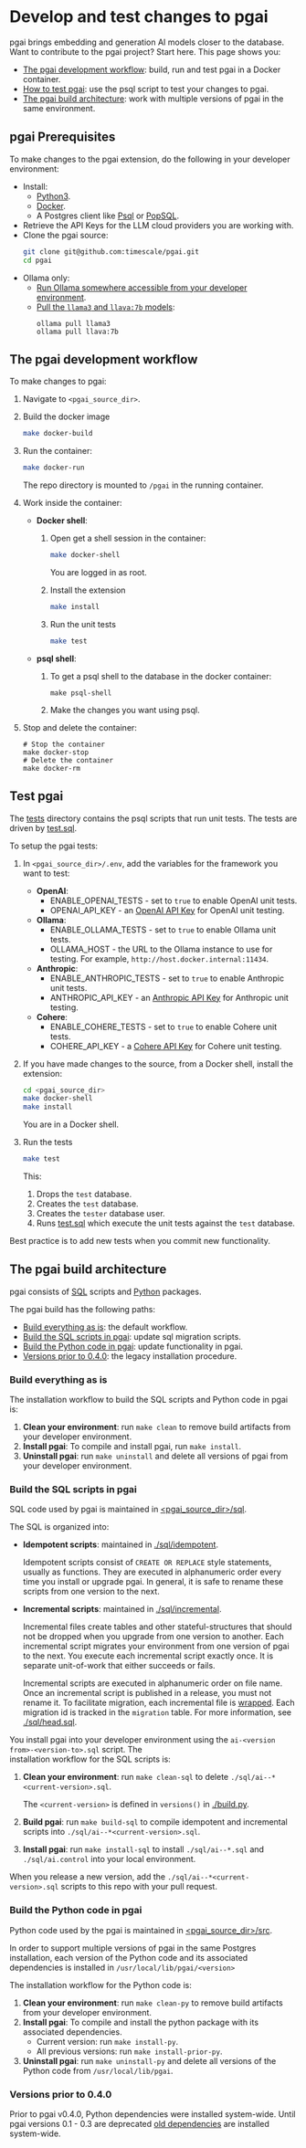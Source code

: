 # Develop and test changes to pgai

pgai brings embedding and generation AI models closer to the database. Want to contribute to the pgai project?
Start here. This page shows you:

- [The pgai development workflow](#the-pgai-development-workflow): build, run and test pgai in a Docker container.
- [How to test pgai](#test-pgai): use the psql script to test your changes to pgai.
- [The pgai build architecture](#the-pgai-build-architecture): work with multiple versions of pgai in the same environment.


## pgai Prerequisites

To make changes to the pgai extension, do the following in your developer environment:

* Install:
   * [Python3](https://www.python.org/downloads/).
   * [Docker](https://docs.docker.com/get-docker/).
   * A Postgres client like [Psql](https://www.timescale.com/blog/how-to-install-psql-on-mac-ubuntu-debian-windows/) or [PopSQL](https://docs.timescale.com/use-timescale/latest/popsql/).
* Retrieve the API Keys for the LLM cloud providers you are working with.
* Clone the pgai source:
   ```bash
   git clone git@github.com:timescale/pgai.git
   cd pgai
   ```
* Ollama only:
   * [Run Ollama somewhere accessible from your developer environment](https://github.com/ollama/ollama/blob/main/README.md#quickstart).
   * [Pull the `llama3` and  `llava:7b` models](https://github.com/ollama/ollama/blob/main/README.md#pull-a-model):
     ```shell
     ollama pull llama3
     ollama pull llava:7b
     ```

## The pgai development workflow

To make changes to pgai:

1. Navigate to `<pgai_source_dir>`.
1. Build the docker image
   ```bash
   make docker-build
   ```
4. Run the container:
   ```bash
   make docker-run
   ```
   The repo directory is mounted to `/pgai` in the running container.

5. Work inside the container:
   * **Docker shell**:
      1. Open get a shell session in the container:

         ```bash
         make docker-shell
         ```
         You are logged in as root.

      1. Install the extension

         ```bash
         make install
         ```

      2. Run the unit tests

         ```bash
         make test
         ```

   * **psql shell**:
      1. To get a psql shell to the database in the docker container:

         ```shell
         make psql-shell
         ```
      1. Make the changes you want using psql.

7. Stop and delete the container:

   ```shell
   # Stop the container
   make docker-stop
   # Delete the container
   make docker-rm
   ```


## Test pgai

The [tests](./tests) directory contains the psql scripts that run unit tests. The tests are driven by
[test.sql](./tests/test.sql).

To setup the pgai tests:

1. In `<pgai_source_dir>/.env`, add the variables for the framework you want to test:
   - **OpenAI**:
      - ENABLE_OPENAI_TESTS - set to `true` to enable OpenAI unit tests.
      - OPENAI_API_KEY - an [OpenAI API Key](https://platform.openai.com/api-keys) for OpenAI unit testing.
   - **Ollama**:
      - ENABLE_OLLAMA_TESTS - set to `true` to enable Ollama unit tests.
      - OLLAMA_HOST - the URL to the Ollama instance to use for testing. For example, `http://host.docker.internal:11434`.
   - **Anthropic**:
      - ENABLE_ANTHROPIC_TESTS - set to `true` to enable Anthropic unit tests.
      - ANTHROPIC_API_KEY - an [Anthropic API Key](https://docs.anthropic.com/en/docs/quickstart#set-your-api-key) for Anthropic unit testing.
   - **Cohere**:
      - ENABLE_COHERE_TESTS - set to `true` to enable Cohere unit tests.
      - COHERE_API_KEY - a [Cohere API Key](https://docs.cohere.com/docs/rate-limits) for Cohere unit testing.

2. If you have made changes to the source, from a Docker shell, install the extension:
   ```bash
   cd <pgai_source_dir>
   make docker-shell
   make install
   ```
   You are in a Docker shell.

3. Run the tests

   ```bash
   make test
   ```

   This:
   1. Drops the `test` database.
   2. Creates the `test` database.
   3. Creates the `tester` database user.
   4. Runs [test.sql](./tests/test.sql) which execute the unit tests against the `test` database.

Best practice is to add new tests when you commit new functionality.

## The pgai build architecture

pgai consists of [SQL](#sql) scripts and [Python](#python) packages.

The pgai build has the following paths:

* [Build everything as is](#build-everything-as-is): the default workflow. 
* [Build the SQL scripts in pgai](#build-the-sql-scripts-in-pgai): update sql migration scripts.
* [Build the Python code in pgai](#build-the-python-code-in-pgai): update functionality in pgai. 
* [Versions prior to 0.4.0](#versions-prior-to-040): the legacy installation procedure.

### Build everything as is

The installation workflow to build the SQL scripts and Python code in pgai is:

1. **Clean your environment**: run `make clean` to remove build artifacts from your developer 
   environment.
1. **Install pgai**:
   To compile and install pgai, run `make install`.
1. **Uninstall pgai**: run `make uninstall` and delete all versions of pgai from your developer
   environment. 



### Build the SQL scripts in pgai

SQL code used by pgai is maintained in [<pgai_source_dir>/sql](./sql).

The SQL is organized into:

* **Idempotent scripts**: maintained in [./sql/idempotent](./sql/idempotent).

  Idempotent scripts consist of `CREATE OR REPLACE` style statements, usually as
  functions. They are executed in alphanumeric order every time you install or
  upgrade pgai. In general, it is safe to rename these scripts from one version to
  the next.

* **Incremental scripts**: maintained in [./sql/incremental](./sql/incremental).

  Incremental files create tables and other stateful-structures that should not be
  dropped when you upgrade from one version to another. Each incremental script
  migrates your environment from one version of pgai to the next. You execute each
  incremental script exactly once. It is separate unit-of-work that either succeeds
  or fails.

  Incremental scripts are executed in alphanumeric order on file name. Once an incremental script is published
  in a release, you must not rename it. To facilitate migration, each incremental file is
  [wrapped](./sql/migration.sql). Each migration id is tracked in the `migration` table. For more information,
  see [./sql/head.sql](./sql/head.sql).

You install pgai into your developer environment using the `ai-<version from>-<version-to>.sql` script. The  
installation workflow for the SQL scripts is:

1. **Clean your environment**: run `make clean-sql` to delete `./sql/ai--*<current-version>.sql`.

   The `<current-version>` is defined in `versions()` in [./build.py](./build.py).

1. **Build pgai**: run `make build-sql` to compile idempotent and incremental scripts
   into `./sql/ai--*<current-version>.sql`.
1. **Install pgai**: run `make install-sql` to install `./sql/ai--*.sql` and `./sql/ai.control` into your local
   environment.

When you release a new version, add the `./sql/ai--*<current-version>.sql` scripts to this repo with your
pull request.


### Build the Python code in pgai

Python code used by the pgai is maintained in [<pgai_source_dir>/src](./src).

In order to support multiple versions of pgai in the same Postgres installation, each version of the Python code and
its associated dependencies is installed in `/usr/local/lib/pgai/<version>`

The installation workflow for the Python code is:

1. **Clean your environment**: run `make clean-py` to remove build artifacts from your developer environment.
1. **Install pgai**:
   To compile and install the python package with its associated dependencies.
   * Current version: run `make install-py`.
   * All previous versions: run `make install-prior-py`. 
1. **Uninstall pgai**: run `make uninstall-py` and delete all versions of the Python code from 
   `/usr/local/lib/pgai`.


### Versions prior to 0.4.0

Prior to pgai v0.4.0, Python dependencies were installed system-wide. Until pgai versions 0.1 - 0.3 are deprecated
[old dependencies](./src/old_requirements.txt) are installed system-wide.

